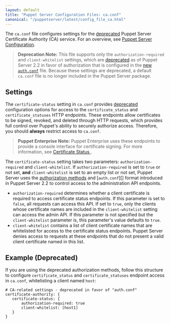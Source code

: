 ```yaml
---
layout: default
title: "Puppet Server Configuration Files: ca.conf"
canonical: "/puppetserver/latest/config_file_ca.html"
---
```


[`trapperkeeper-authorization`]: https://github.com/puppetlabs/trapperkeeper-authorization
[new `auth.conf`]: ./config_file_auth.html
[deprecated]: ./deprecated_features.html

The `ca.conf` file configures settings for the [deprecated][] Puppet Server Certificate Authority (CA) service. For an overview, see [Puppet Server Configuration](./configuration.html).

> **Deprecation Note:** This file supports only the `authorization-required` and `client-whitelist` settings, which are [deprecated][] as of Puppet Server 2.2 in favor of authorization that is configured in the [new `auth.conf`][] file. Because these settings are deprecated, a default `ca.conf` file is no longer included in the Puppet Server package.

## Settings

The `certificate-status` setting in `ca.conf` provides [deprecated][] configuration options for access to the `certificate_status` and `certificate_statuses` HTTP endpoints. These endpoints allow certificates to be signed, revoked, and deleted through HTTP requests, which provides full control over Puppet's ability to securely authorize access. Therefore, you should **always** restrict access to `ca.conf`.

> **Puppet Enterprise Note:** Puppet Enterprise uses these endpoints to provide a console interface for certificate signing. For more information, see [Certificate Status ](/puppet/latest/reference/http_api/http_certificate_status.html).

The `certificate-status` setting takes two parameters: `authorization-required` and `client-whitelist`. If `authorization-required` is set to `true` or not set, **and** `client-whitelist` is set to an empty list or not set, Puppet Server uses the [authorization methods][`trapperkeeper-authorization`] and [`auth.conf`][] format introduced in Puppet Server 2.2 to control access to the administration API endpoints.

* `authorization-required` determines whether a client certificate is required to access certificate status endpoints. If this parameter is set to `false`, all requests can access this API. If set to `true`, only the clients whose certificate names are included in the `client-whitelist` setting can access the admin API. If this parameter is not specified but the `client-whitelist` parameter is, this parameter's value defaults to `true`.
* `client-whitelist` contains a list of client certificate names that are whitelisted for access to the certificate status endpoints. Puppet Server denies access to requests at these endpoints that do not present a valid client certificate named in this list.

## Example (Deprecated)

If you are using the deprecated authorization methods, follow this structure to configure  `certificate_status` and `certificate_statuses` endpoint access in `ca.conf`, whitelisting a client named `host`:

~~~
# CA-related settings - deprecated in favor of "auth.conf"
certificate-authority: {
   certificate-status: {
       authorization-required: true
       client-whitelist: [host1]
   }
}
~~~